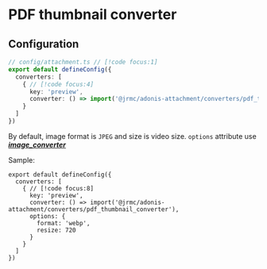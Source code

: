 
# PDF thumbnail converter

<!--@include: ../partials/install-pdf.md-->

## Configuration

```typescript
// config/attachment.ts // [!code focus:1]
export default defineConfig({
  converters: [
    { // [!code focus:4]
      key: 'preview',
      converter: () => import('@jrmc/adonis-attachment/converters/pdf_thumbnail_converter'),
    }
  ]
})
```

By default, image format is `JPEG` and size is video size. `options` attribute use ***[image_converter](/guide/converters/image)***

Sample:

```typescript{6-9}
export default defineConfig({
  converters: [
    { // [!code focus:8]
      key: 'preview',
      converter: () => import('@jrmc/adonis-attachment/converters/pdf_thumbnail_converter'),
      options: {
        format: 'webp',
        resize: 720
      }
    }
  ]
})
```
